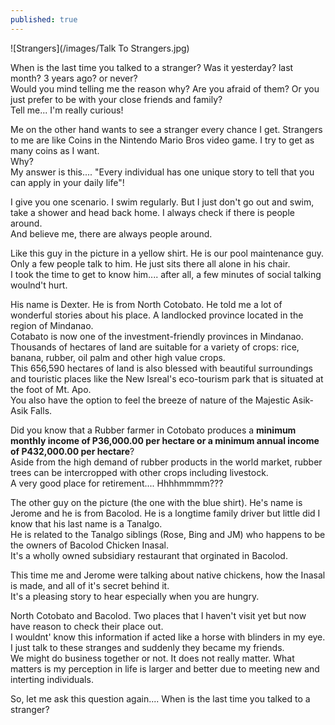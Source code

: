 ```yaml
---
published: true
---
```

![Strangers](/images/Talk To Strangers.jpg)


When is the last time you talked to a stranger? Was it yesterday? last month? 3 years ago? or never?   
Would you mind telling me the reason why? Are you afraid of them? Or you just prefer to be with your close friends and family?   
Tell me... I'm really curious!

Me on the other hand wants to see a stranger every chance I get. Strangers to me are like Coins in the Nintendo Mario Bros video game. I try to get as many coins as I want.   
Why?   
My answer is this.... "Every individual has one unique story to tell that you can apply in your daily life"!

I give you one scenario. I swim regularly. But I just don't go out and swim, take a shower and head back home. I always check if there is people around.   
And believe me, there are always people around.   

Like this guy in the picture in a yellow shirt. He is our pool maintenance guy. Only a few people talk to him. He just sits there all alone in his chair.   
I took the time to get to know him.... after all, a few minutes of social talking woulnd't hurt.

His name is Dexter. He is from North Cotobato. He told me a lot of wonderful stories about his place. A landlocked province located in the region of Mindanao.   
Cotabato is now one of the investment-friendly provinces in Mindanao. Thousands of hectares of land are suitable for a variety of crops: rice, banana, rubber, oil palm and other high value crops.   
This 656,590 hectares of land is also blessed with beautiful surroundings and touristic places like the New Isreal's eco-tourism park that is situated at the foot of Mt. Apo.   
You also have the option to feel the breeze of nature of the Majestic Asik-Asik Falls.

Did you know that a Rubber farmer in Cotobato produces a **minimum monthly income of P36,000.00 per hectare or a minimum annual income of P432,000.00 per hectare**?   
Aside from the high demand of rubber products in the world market, rubber trees can be intercropped with other crops including livestock.   
A very good place for retirement.... Hhhhmmmm???

The other guy on the picture (the one with the blue shirt). He's name is Jerome and he is from Bacolod. He is a longtime family driver but little did I know that his last name is a Tanalgo.   
He is related to the Tanalgo siblings (Rose, Bing and JM) who happens to be the owners of Bacolod Chicken Inasal.   
It's a wholly owned subsidiary restaurant that orginated in Bacolod. 

This time me and Jerome were talking about native chickens, how the Inasal is made, and all of it's secret behind it.   
It's a pleasing story to hear especially when you are hungry.

North Cotobato and Bacolod. Two places that I haven't visit yet but now have reason to check their place out.   
I wouldnt' know this information if acted like a horse with blinders in my eye. I just talk to these stranges and suddenly they became my friends.   
We might do business together or not. It does not really matter. What matters is my perception in life is larger and better due to meeting new and interting individuals.

So, let me ask this question again.... When is the last time you talked to a stranger?